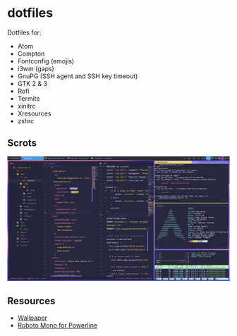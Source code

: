 # dotfiles

Dotfiles for:

-   Atom
-   Compton
-   Fontconfig (emojis)
-   i3wm (gaps)
-   GnuPG (SSH agent and SSH key timeout)
-   GTK 2 & 3
-   Rofi
-   Termite
-   xinitrc
-   Xresources
-   zshrc

## Scrots
![Terminal htop, ls -lah](scrot.png)

## Resources
-   [Wallpaper](<https://dribbble.com/shots/3847300-Accidental-Wallpaper/attachments/871699>)
-   [Roboto Mono for Powerline](https://github.com/powerline/fonts/tree/master/RobotoMono)
